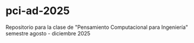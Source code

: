 # pci-ad-2025
Repositorio para la clase de "Pensamiento Computacional para Ingeniería" semestre agosto - diciembre 2025
